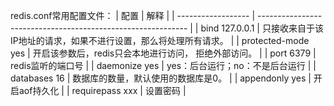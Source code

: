 redis.conf常用配置文件：
| 配置               | 解释                                                         |
| ------------------ | ------------------------------------------------------------ |
| bind 127.0.0.1     | 只接收来自于该IP地址的请求，如果不进行设置，那么将处理所有请求。 |
| protected-mode yes | 开启该参数后，redis只会本地进行访问， 拒绝外部访问。         |
| port 6379          | redis监听的端口号                                            |
| daemonize yes      | yes：后台运行；no：不是后台运行                              |
| databases 16       | 数据库的数量，默认使用的数据库是0。                          |
| appendonly yes     | 开启aof持久化                                                |
| requirepass xxx    | 设置密码                                                     |

